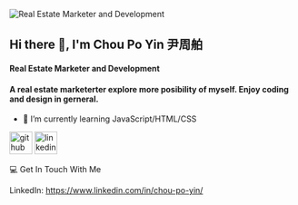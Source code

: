![Real Estate Marketer and Development](https://i.postimg.cc/cCbG0Hb2/lovepik-science-and-technology-map-of-vector-line-building-background-image-400055033.jpg)

## Hi there 👋, I'm Chou Po Yin 尹周舶
#### Real Estate Marketer and Development
#### A real estate marketerter explore more posibility of myself. Enjoy coding and design in gerneral.

- 🌱 I’m currently learning JavaScript/HTML/CSS 


[<img src='https://cdn.jsdelivr.net/npm/simple-icons@3.0.1/icons/github.svg' alt='github' height='40'>](https://github.com/bobyin22)  [<img src='https://cdn.jsdelivr.net/npm/simple-icons@3.0.1/icons/linkedin.svg' alt='linkedin' height='40'>](https://www.linkedin.com/in/chou-po-yin/)  


💻 Get In Touch With Me

LinkedIn: https://www.linkedin.com/in/chou-po-yin/
